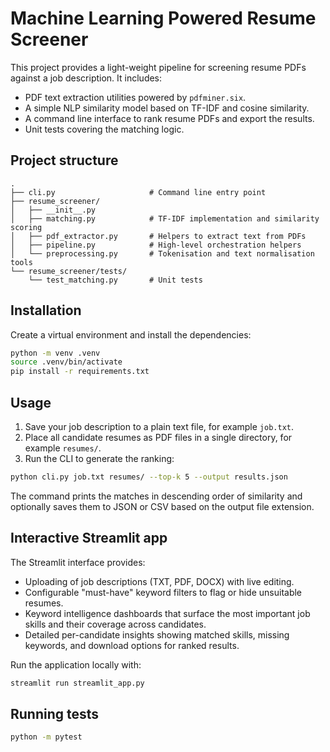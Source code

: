 # Machine Learning Powered Resume Screener

This project provides a light-weight pipeline for screening resume PDFs against a job description. It includes:

- PDF text extraction utilities powered by `pdfminer.six`.
- A simple NLP similarity model based on TF-IDF and cosine similarity.
- A command line interface to rank resume PDFs and export the results.
- Unit tests covering the matching logic.

## Project structure

```
.
├── cli.py                     # Command line entry point
├── resume_screener/
│   ├── __init__.py
│   ├── matching.py            # TF-IDF implementation and similarity scoring
│   ├── pdf_extractor.py       # Helpers to extract text from PDFs
│   ├── pipeline.py            # High-level orchestration helpers
│   └── preprocessing.py       # Tokenisation and text normalisation tools
└── resume_screener/tests/
    └── test_matching.py       # Unit tests
```

## Installation

Create a virtual environment and install the dependencies:

```bash
python -m venv .venv
source .venv/bin/activate
pip install -r requirements.txt
```

## Usage

1. Save your job description to a plain text file, for example `job.txt`.
2. Place all candidate resumes as PDF files in a single directory, for example `resumes/`.
3. Run the CLI to generate the ranking:

```bash
python cli.py job.txt resumes/ --top-k 5 --output results.json
```

The command prints the matches in descending order of similarity and optionally saves them to JSON or CSV based on the output file extension.

## Interactive Streamlit app

The Streamlit interface provides:

- Uploading of job descriptions (TXT, PDF, DOCX) with live editing.
- Configurable "must-have" keyword filters to flag or hide unsuitable resumes.
- Keyword intelligence dashboards that surface the most important job skills and their coverage across candidates.
- Detailed per-candidate insights showing matched skills, missing keywords, and download options for ranked results.

Run the application locally with:

```bash
streamlit run streamlit_app.py
```

## Running tests

```bash
python -m pytest
```
